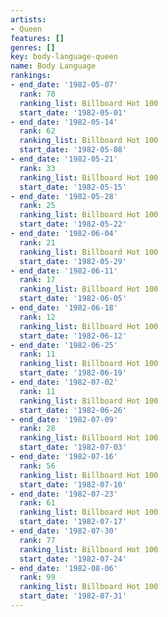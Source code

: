 ```yaml
---
artists:
- Queen
features: []
genres: []
key: body-language-queen
name: Body Language
rankings:
- end_date: '1982-05-07'
  rank: 78
  ranking_list: Billboard Hot 100
  start_date: '1982-05-01'
- end_date: '1982-05-14'
  rank: 62
  ranking_list: Billboard Hot 100
  start_date: '1982-05-08'
- end_date: '1982-05-21'
  rank: 33
  ranking_list: Billboard Hot 100
  start_date: '1982-05-15'
- end_date: '1982-05-28'
  rank: 25
  ranking_list: Billboard Hot 100
  start_date: '1982-05-22'
- end_date: '1982-06-04'
  rank: 21
  ranking_list: Billboard Hot 100
  start_date: '1982-05-29'
- end_date: '1982-06-11'
  rank: 17
  ranking_list: Billboard Hot 100
  start_date: '1982-06-05'
- end_date: '1982-06-18'
  rank: 12
  ranking_list: Billboard Hot 100
  start_date: '1982-06-12'
- end_date: '1982-06-25'
  rank: 11
  ranking_list: Billboard Hot 100
  start_date: '1982-06-19'
- end_date: '1982-07-02'
  rank: 11
  ranking_list: Billboard Hot 100
  start_date: '1982-06-26'
- end_date: '1982-07-09'
  rank: 28
  ranking_list: Billboard Hot 100
  start_date: '1982-07-03'
- end_date: '1982-07-16'
  rank: 56
  ranking_list: Billboard Hot 100
  start_date: '1982-07-10'
- end_date: '1982-07-23'
  rank: 61
  ranking_list: Billboard Hot 100
  start_date: '1982-07-17'
- end_date: '1982-07-30'
  rank: 77
  ranking_list: Billboard Hot 100
  start_date: '1982-07-24'
- end_date: '1982-08-06'
  rank: 99
  ranking_list: Billboard Hot 100
  start_date: '1982-07-31'
---
```


